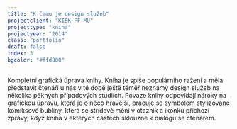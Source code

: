 ```yaml
---
title: "K čemu je design služeb"
projectclient: "KISK FF MU"
projecttype: "kniha"
projectyear: "2014"
class: "portfolio"
draft: false
index: 3
bgcolor: "#ffd800"
---
```



Kompletní grafická úprava knihy. Kniha je spíše populárního ražení a&nbsp;měla představit čtenáři u&nbsp;nás v&nbsp;té době ještě téměř neznámý design služeb na několika pěkných případových studiích. Povaze knihy odpovídají nároky na grafickou úpravu, která je o&nbsp;něco hravější, pracuje se symbolem stylizované komiksové bubliny, která se střídavě mění v&nbsp;otazník a ikonku příchozí zprávy, když kniha v&nbsp;ěkterých částech sklouzne k&nbsp;dialogu se čtenářem.